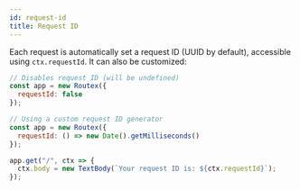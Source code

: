 ```yaml
---
id: request-id
title: Request ID
---
```


Each request is automatically set a request ID (UUID by default), accessible using `ctx.requestId`. It can also be customized:

```js
// Disables request ID (will be undefined)
const app = new Routex({
  requestId: false
});

// Using a custom request ID generator
const app = new Routex({
  requestId: () => new Date().getMilliseconds()
});

app.get("/", ctx => {
  ctx.body = new TextBody(`Your request ID is: ${ctx.requestId}`);
});
```
